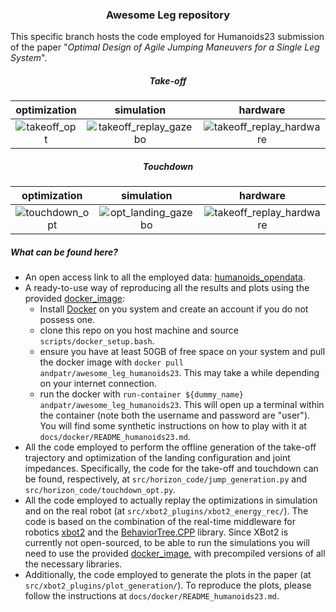 ### <center>Awesome Leg repository</center> 

This specific branch hosts the code employed for Humanoids23 submission of the paper "_Optimal Design of Agile Jumping Maneuvers for a Single Leg System_".
 

##### <center> Take-off </center>
|optimization|simulation|hardware|   
|:----------------------------------------------------------------------------:|:----------------------------------------------------------------------------------------------------------------:|:----------------------------------------------------------------------------------------------------------------:|
|  ![takeoff_opt](docs/animations/takeoff_opt.gif)| ![takeoff_replay_gazebo](docs/animations/takeoff_replay_gazebo.gif) | ![takeoff_replay_hardware](docs/animations/takeoff_replay_hardware.gif) 	

##### <center> Touchdown </center>

|optimization|simulation|hardware|   
|:----------------------------------------------------------------------------:|:----------------------------------------------------------------------------------------------------------------:|:----------------------------------------------------------------------------------------------------------------:|
|  ![touchdown_opt](docs/animations/touchdown_opt.gif)| ![opt_landing_gazebo](docs/animations/opt_landing_gazebo.gif) | ![takeoff_replay_hardware](docs/animations/opt_landing_hardware.gif) 	

##### What can be found here?
- An open access link to all the employed data: [humanoids_opendata](https://drive.google.com/drive/folders/19J7vAJigoIES9niY9HVV40xFMkzh9XZ1).
- A ready-to-use way of reproducing all the results and plots using the provided [docker_image](https://hub.docker.com/repository/docker/andpatr/awesome_leg_humanoids23/general):
  - Install [Docker](https://docs.docker.com/engine/install/ubuntu/) on you system and create an account if you do not possess one.
  - clone this repo on you host machine and source `scripts/docker_setup.bash`. 
  - ensure you have at least 50GB of free space on your system and pull the docker image with `docker pull andpatr/awesome_leg_humanoids23`. This may take a while depending on your internet connection.
  - run the docker with `run-container ${dummy_name} andpatr/awesome_leg_humanoids23`. This will open up a terminal within the container (note both the username and password are "user"). You will find some synthetic instructions on how to play with it at `docs/docker/README_humanoids23.md`.
- All the code employed to perform the offline generation of the take-off trajectory and optimization of the landing configuration and joint impedances. Specifically, the code for the take-off and touchdown can be found, respectively, at `src/horizon_code/jump_generation.py` and `src/horizon_code/touchdown_opt.py`. 
- All the code employed to actually replay the optimizations in simulation and on the real robot (at `src/xbot2_plugins/xbot2_energy_rec/`). The code is based on the combination of the real-time middleware for robotics [xbot2](https://advrhumanoids.github.io/xbot2/devel/index.html) and the [BehaviorTree.CPP](https://github.com/BehaviorTree/BehaviorTree.CPP/tree/v3.8) library. Since XBot2 is currently not open-sourced, to be able to run the simulations you will need to use the provided [docker_image](https://hub.docker.com/repository/docker/andpatr/awesome_leg_humanoids23/general), with precompiled versions of all the necessary libraries.
- Additionally, the code employed to generate the plots in the paper (at `src/xbot2_plugins/plot_generation/`). To reproduce the plots, please follow the instructions at `docs/docker/README_humanoids23.md`.